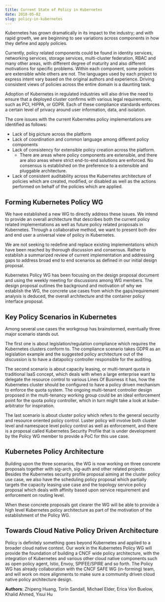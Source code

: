 ```yaml
---
title: Current State of Policy in Kubernetes
date: 2018-05-02
slug: policy-in-kubernetes
---
```


Kubernetes has grown dramatically in its impact to the industry; and with rapid growth, we are beginning to see variations across components in how they define and apply policies.

Currently, policy related components could be found in identity services, networking services, storage services, multi-cluster federation, RBAC and many other areas, with different degree of maturity and also different motivations for specific problems. Within each component, some policies are extensible while others are not. The languages used by each project to express intent vary based on the original authors and experience. Driving consistent views of policies across the entire domain is a daunting task.

Adoption of Kubernetes in regulated industries will also drive the need to ensure that a deployed cluster confirms with various legal requirements, such as PCI, HIPPA, or GDPR. Each of these compliance standards enforces a certain level of privacy around user information, data, and isolation.

The core issues with the current Kubernetes policy implementations are identified as follows:

* Lack of big picture across the platform
* Lack of coordination and common language among different policy components
* Lack of consistency for extensible policy creation across the platform.
  * There are areas where policy components are extensible, and there are also areas where strict end-to-end solutions are enforced. No consensus is established on the preference to a extensible and pluggable architecture.
* Lack of consistent auditability across the Kubernetes architecture of policies which are created, modified, or disabled as well as the actions performed on behalf of the policies which are applied.

## Forming Kubernetes Policy WG

We have established a new WG to directly address these issues. We intend to provide an overall architecture that describes both the current policy related implementations as well as future policy related proposals in Kubernetes. Through a collaborative method, we want to present both dev and end user a universal view of policy in Kubernetes.

We are not seeking to redefine and replace existing implementations which have been reached by thorough discussion and consensus. Rather to establish a summarized review of current implementation and addressing gaps to address broad end to end scenarios as defined in our initial design proposal.

Kubernetes Policy WG has been focusing on the design proposal document and using the weekly meeting for discussions among WG members. The design proposal outlines the background and motivation of why we establish the WG, the concrete use cases from which the gaps/requirement analysis is deduced, the overall architecture and the container policy interface proposal.

## Key Policy Scenarios in Kubernetes

Among several use cases the workgroup has brainstormed, eventually three major scenario stands out.

The first one is about legislation/regulation compliance which requires the Kubernetes clusters conform to. The compliance scenario takes GDPR as an legislation example and the suggested policy architecture out of the discussion is to have a datapolicy controller responsible for the auditing.

The second scenario is about capacity leasing, or multi-tenant quota in traditional IaaS concept, which deals with when a large enterprise want to delegate the resource control to various Lines Of Business it has, how the Kubernetes cluster should be configured to have a policy driven mechanism to enforce the quota system. The ongoing multi-tenant controller design proposed in the multi-tenancy working group could be an ideal enforcement point for the quota policy controller, which in turn might take a look at kube-arbitrator for inspiration.

The last scenario is about cluster policy which refers to the general security and resource oriented policy control. Luster policy will involve both cluster level and namespace level policy control as well as enforcement, and there is a proposal called Kubernetes Security Profile that is under development by the Policy WG member to provide a PoC for this use case.

## Kubernetes Policy Architecture

Building upon the three scenarios, the WG is now working on three concrete proposals together with sig-arch, sig-auth and other related projects. Besides the Kubernetes security profile proposal aiming at the cluster policy use case, we also have the scheduling policy proposal which partially targets the capacity leasing use case and the topology service policy proposal which deals with affinity based upon service requirement and enforcement on routing level.

When these concrete proposals got clearer the WG will be able to provide a high level Kubernetes policy architecture as part of the motivation of the establishment of the Policy WG.

## Towards Cloud Native Policy Driven Architecture

Policy is definitely something goes beyond Kubernetes and applied to a broader cloud native context. Our work in the Kubernetes Policy WG will provide the foundation of building a CNCF wide policy architecture, with the integration of Kubernetes and various other cloud native components such as open policy agent, Istio, Envoy, SPIFEE/SPIRE and so forth. The Policy WG has already collaboration with the CNCF SAFE WG (in-forming) team, and will work on more alignments to make sure a community driven cloud native policy architecture design.

**Authors**: Zhipeng Huang, Torin Sandall, Michael Elder, Erica Von Buelow, Khalid Ahmed, Yisui Hu
